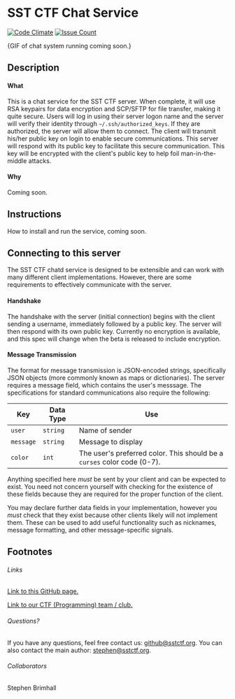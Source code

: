 # SST CTF Chat Service

[![Code Climate](https://codeclimate.com/github/SST-CTF/chatd/badges/gpa.svg)](https://codeclimate.com/github/SST-CTF/chatd)
[![Issue Count](https://codeclimate.com/github/SST-CTF/chatd/badges/issue_count.svg)](https://codeclimate.com/github/SST-CTF/chatd)

{GIF of chat system running coming soon.}

## Description
#### What
This is a chat service for the SST CTF server. When complete, it will use RSA keypairs
for data encryption and SCP/SFTP for file transfer, making it quite secure. Users will
log in using their server logon name and the server will verify their identity through
`~/.ssh/authorized_keys`. If they are authorized, the server will allow them to
connect. The client will transmit his/her public key on login to enable secure
communications. This server will respond with its public key to facilitate this secure
communication. This key will be encrypted with the client's public key to help foil
man-in-the-middle attacks.

#### Why
Coming soon.


## Instructions
How to install and run the service, coming soon.


## Connecting to this server
The SST CTF chatd service is designed to be extensible and can work with many different
client implementations. However, there are some requirements to effectively communicate
with the server.

#### Handshake
The handshake with the server (initial connection) begins with the client sending a 
username, immediately followed by a public key. The server will then respond with its
own public key. Currently no encryption is available, and this spec will change when
the beta is released to include encryption.

#### Message Transmission
The format for message transmission is JSON-encoded strings, specifically JSON objects
(more commonly known as maps or dictionaries).
The server requires a message field, which contains the user's messsage. The specifications
for standard communications also require the following:

| Key           | Data Type | Use                  |
|---------------|-----------|----------------------|
| `user`        | `string`  | Name of sender       |
| `message`     | `string`  | Message to display   |
| `color`       | `int`  | The user's preferred color. This should be a `curses` color code (0-7). |

Anything specified here *must* be sent by your client and can be expected to exist. You need
not concern yourself with checking for the existence of these fields because they are required
for the proper function of the client.

You may declare further data fields in your implementation, however you *must* check that they exist
because other clients likely will not implement them. These can be used to add useful functionality
such as nicknames, message formatting, and other message-specific signals.

## Footnotes
###### Links
[Link to this GitHub page.](https://github.com/SST-CTF/chatd)

[Link to our CTF (Programming) team / club.](http://sstctf.org)

###### Questions?
If you have any questions, feel free contact us: github@sstctf.org.
You can also contact the main author: stephen@sstctf.org.

###### Collaborators
Stephen Brimhall
